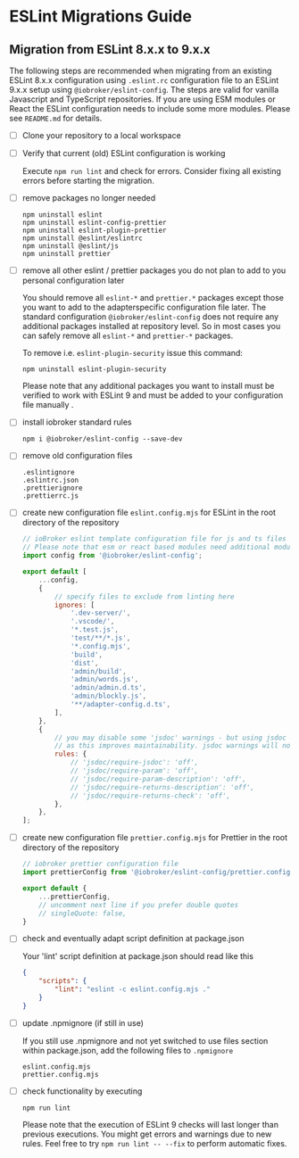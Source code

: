 # ESLint Migrations Guide

## Migration from ESLint 8.x.x to 9.x.x

The following steps are recommended when migrating from an existing ESLint 8.x.x configuration using `.eslint.rc` configuration file to an ESLint 9.x.x setup using `@iobroker/eslint-config`.
The steps are valid for vanilla Javascript and TypeScript repositories. If you are using ESM modules or React the ESLint configuration needs to include some more modules. Please see `README.md` for details.

- [ ] Clone your repository to a local workspace
- [ ] Verify that current (old) ESLint configuration is working

  Execute `npm run lint` and check for errors. Consider fixing all existing errors before starting the migration.
      
- [ ] remove packages no longer needed

      npm uninstall eslint
      npm uninstall eslint-config-prettier
      npm uninstall eslint-plugin-prettier
      npm uninstall @eslint/eslintrc
      npm uninstall @eslint/js
      npm uninstall prettier

- [ ] remove all other eslint / prettier packages you do not plan to add to you personal configuration later

  You should remove all `eslint-*` and `prettier.*` packages except those you want to add to the adapterspecific configuration file later. The standard configuration `@iobroker/eslint-config` does not require any additional packages installed at repository level. So in most cases you can safely remove all `eslint-*` and `prettier-*` packages.  

  To remove i.e. `eslint-plugin-security` issue this command:
      
      npm uninstall eslint-plugin-security

  Please note that any additional packages you want to install must be verified to work with ESLint 9 and must be added to your configuration file manually .

- [ ] install iobroker standard rules

      npm i @iobroker/eslint-config --save-dev

- [ ] remove old configuration files

      .eslintignore
      .eslintrc.json
      .prettierignore
      .prettierrc.js

- [ ] create new configuration file `eslint.config.mjs` for ESLint in the root directory of the repository
  ```js
  // ioBroker eslint template configuration file for js and ts files
  // Please note that esm or react based modules need additional modules loaded.
  import config from '@iobroker/eslint-config';
  
  export default [
      ...config,
      {
          // specify files to exclude from linting here
          ignores: [
              '.dev-server/',
              '.vscode/',
              '*.test.js',
              'test/**/*.js',
              '*.config.mjs',
              'build',
              'dist',
              'admin/build', 
              'admin/words.js',
              'admin/admin.d.ts',
              'admin/blockly.js',
              '**/adapter-config.d.ts',
          ],
      },
      {
          // you may disable some 'jsdoc' warnings - but using jsdoc is highly recommended
          // as this improves maintainability. jsdoc warnings will not block buiuld process.
          rules: {
              // 'jsdoc/require-jsdoc': 'off',
              // 'jsdoc/require-param': 'off',
              // 'jsdoc/require-param-description': 'off',
              // 'jsdoc/require-returns-description': 'off',
              // 'jsdoc/require-returns-check': 'off',
          },
      },
  ];
  ```
  
- [ ] create new configuration file `prettier.config.mjs` for Prettier in the root directory of the repository
  ```js
  // iobroker prettier configuration file
  import prettierConfig from '@iobroker/eslint-config/prettier.config.mjs';
  
  export default {
      ...prettierConfig,
      // uncomment next line if you prefer double quotes
      // singleQuote: false,
  }
  ```
  
- [ ] check and eventually adapt script definition at package.json
   
  Your 'lint' script definition at package.json should read like this
  ```json
  {
      "scripts": {
          "lint": "eslint -c eslint.config.mjs ."
      }
  }
  ```

- [ ] update .npmignore (if still in use)

  If you still use .npmignore and not yet switched to use files section within package.json, add the following files to `.npmignore`

      eslint.config.mjs
      prettier.config.mjs
          
- [ ] check functionality by executing
   
      npm run lint

  Please note that the execution of ESLint 9 checks will last longer than previous executions. You might get errors and warnings due to new rules.
  Feel free to try `npm run lint -- --fix` to perform automatic fixes.


